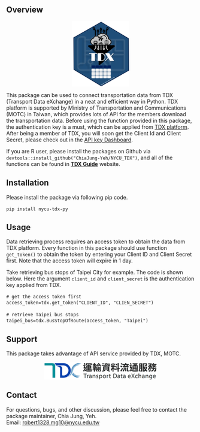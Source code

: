 ## Overview

<img src="./figure/TDX_icon.png" width="30%" style="display: block; margin: auto;" />

This package can be used to connect transportation data from TDX
(Transport Data eXchange) in a neat and efficient way in Python. TDX platform is
supported by Ministry of Transportation and Communications (MOTC) in
Taiwan, which provides lots of API for the members download the
transportation data. Before using the function provided in this package,
the authentication key is a must, which can be applied from [TDX
platform](https://tdx.transportdata.tw/register). After being a member
of TDX, you will soon get the Client Id and Client Secret, please check
out in the [API key
Dashboard](https://tdx.transportdata.tw/user/dataservice/key).

If you are R user, please install the packages on Github via `devtools::install_github("ChiaJung-Yeh/NYCU_TDX")`,
and all of the functions can be found in  **[TDX
Guide](https://chiajung-yeh.github.io/TDX_Guide/)** website.

## Installation

Please install the package via following pip code.

    pip install nycu-tdx-py

## Usage

Data retrieving process requires an access token to obtain the data from
TDX platform. Every function in this package should use function
`get_token()` to obtain the token by entering your Client ID and Client
Secret first. Note that the access token will expire in 1 day.

Take retrieving bus stops of Taipei City for example. The
code is shown below. Here the argument `client_id` and `client_secret`
is the authentication key applied from TDX.

    # get the access token first
    access_token=tdx.get_token("CLIENT_ID", "CLIEN_SECRET")

    # retrieve Taipei bus stops
    taipei_bus=tdx.BusStopOfRoute(access_token, "Taipei")


## Support

This package takes advantage of API service provided by TDX, MOTC.

<img src="./figure/TDX.png" width="60%" style="display: block; margin: auto;" />

## Contact

For questions, bugs, and other discussion, please feel free to contact
the package maintainer, Chia Jung, Yeh.  
Email:
<a href="mailto:robert1328.mg10@nycu.edu.tw"><u><robert1328.mg10@nycu.edu.tw></u></a>
